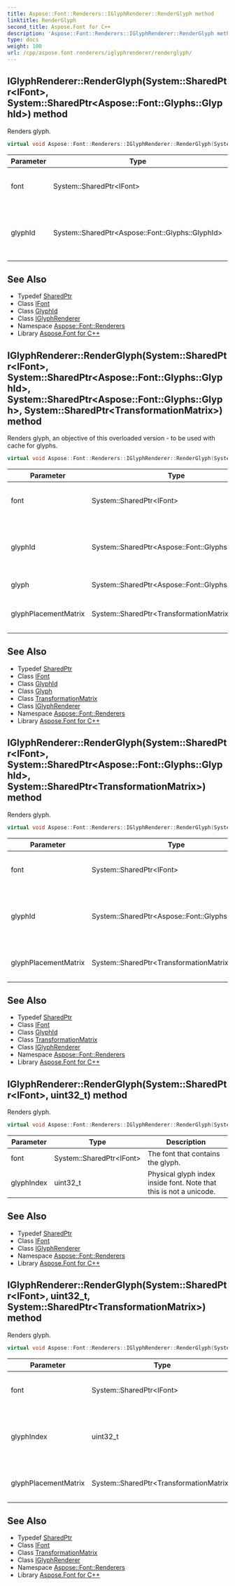 ```yaml
---
title: Aspose::Font::Renderers::IGlyphRenderer::RenderGlyph method
linktitle: RenderGlyph
second_title: Aspose.Font for C++
description: 'Aspose::Font::Renderers::IGlyphRenderer::RenderGlyph method. Renders glyph in C++.'
type: docs
weight: 100
url: /cpp/aspose.font.renderers/iglyphrenderer/renderglyph/
---
```

## IGlyphRenderer::RenderGlyph(System::SharedPtr\<IFont\>, System::SharedPtr\<Aspose::Font::Glyphs::GlyphId\>) method


Renders glyph.

```cpp
virtual void Aspose::Font::Renderers::IGlyphRenderer::RenderGlyph(System::SharedPtr<IFont> font, System::SharedPtr<Aspose::Font::Glyphs::GlyphId> glyphId)=0
```


| Parameter | Type | Description |
| --- | --- | --- |
| font | System::SharedPtr\<IFont\> | The font that contains the glyph. |
| glyphId | System::SharedPtr\<Aspose::Font::Glyphs::GlyphId\> | Physical glyph index inside font. Note that this is not a unicode. |

## See Also

* Typedef [SharedPtr](../../../system/sharedptr/)
* Class [IFont](../../../aspose.font/ifont/)
* Class [GlyphId](../../../aspose.font.glyphs/glyphid/)
* Class [IGlyphRenderer](../)
* Namespace [Aspose::Font::Renderers](../../)
* Library [Aspose.Font for C++](../../../)
## IGlyphRenderer::RenderGlyph(System::SharedPtr\<IFont\>, System::SharedPtr\<Aspose::Font::Glyphs::GlyphId\>, System::SharedPtr\<Aspose::Font::Glyphs::Glyph\>, System::SharedPtr\<TransformationMatrix\>) method


Renders glyph, an objective of this overloaded version - to be used with cache for glyphs.

```cpp
virtual void Aspose::Font::Renderers::IGlyphRenderer::RenderGlyph(System::SharedPtr<IFont> font, System::SharedPtr<Aspose::Font::Glyphs::GlyphId> glyphId, System::SharedPtr<Aspose::Font::Glyphs::Glyph> glyph, System::SharedPtr<TransformationMatrix> glyphPlacementMatrix)=0
```


| Parameter | Type | Description |
| --- | --- | --- |
| font | System::SharedPtr\<IFont\> | The font that contains the glyph. |
| glyphId | System::SharedPtr\<Aspose::Font::Glyphs::GlyphId\> | Physical glyph index inside font. Note that this is not a unicode. |
| glyph | System::SharedPtr\<Aspose::Font::Glyphs::Glyph\> | Glyph to render. |
| glyphPlacementMatrix | System::SharedPtr\<TransformationMatrix\> | Matrix that is applied to glyph coordinates. |

## See Also

* Typedef [SharedPtr](../../../system/sharedptr/)
* Class [IFont](../../../aspose.font/ifont/)
* Class [GlyphId](../../../aspose.font.glyphs/glyphid/)
* Class [Glyph](../../../aspose.font.glyphs/glyph/)
* Class [TransformationMatrix](../../../aspose.font/transformationmatrix/)
* Class [IGlyphRenderer](../)
* Namespace [Aspose::Font::Renderers](../../)
* Library [Aspose.Font for C++](../../../)
## IGlyphRenderer::RenderGlyph(System::SharedPtr\<IFont\>, System::SharedPtr\<Aspose::Font::Glyphs::GlyphId\>, System::SharedPtr\<TransformationMatrix\>) method


Renders glyph.

```cpp
virtual void Aspose::Font::Renderers::IGlyphRenderer::RenderGlyph(System::SharedPtr<IFont> font, System::SharedPtr<Aspose::Font::Glyphs::GlyphId> glyphId, System::SharedPtr<TransformationMatrix> glyphPlacementMatrix)=0
```


| Parameter | Type | Description |
| --- | --- | --- |
| font | System::SharedPtr\<IFont\> | The font that contains the glyph. |
| glyphId | System::SharedPtr\<Aspose::Font::Glyphs::GlyphId\> | Physical glyph index inside font. Note that this is not a unicode. |
| glyphPlacementMatrix | System::SharedPtr\<TransformationMatrix\> | Matrix that is applied to glyph coordinates. |

## See Also

* Typedef [SharedPtr](../../../system/sharedptr/)
* Class [IFont](../../../aspose.font/ifont/)
* Class [GlyphId](../../../aspose.font.glyphs/glyphid/)
* Class [TransformationMatrix](../../../aspose.font/transformationmatrix/)
* Class [IGlyphRenderer](../)
* Namespace [Aspose::Font::Renderers](../../)
* Library [Aspose.Font for C++](../../../)
## IGlyphRenderer::RenderGlyph(System::SharedPtr\<IFont\>, uint32_t) method


Renders glyph.

```cpp
virtual void Aspose::Font::Renderers::IGlyphRenderer::RenderGlyph(System::SharedPtr<IFont> font, uint32_t glyphIndex)=0
```


| Parameter | Type | Description |
| --- | --- | --- |
| font | System::SharedPtr\<IFont\> | The font that contains the glyph. |
| glyphIndex | uint32_t | Physical glyph index inside font. Note that this is not a unicode. |

## See Also

* Typedef [SharedPtr](../../../system/sharedptr/)
* Class [IFont](../../../aspose.font/ifont/)
* Class [IGlyphRenderer](../)
* Namespace [Aspose::Font::Renderers](../../)
* Library [Aspose.Font for C++](../../../)
## IGlyphRenderer::RenderGlyph(System::SharedPtr\<IFont\>, uint32_t, System::SharedPtr\<TransformationMatrix\>) method


Renders glyph.

```cpp
virtual void Aspose::Font::Renderers::IGlyphRenderer::RenderGlyph(System::SharedPtr<IFont> font, uint32_t glyphIndex, System::SharedPtr<TransformationMatrix> glyphPlacementMatrix)=0
```


| Parameter | Type | Description |
| --- | --- | --- |
| font | System::SharedPtr\<IFont\> | The font that contains the glyph. |
| glyphIndex | uint32_t | Physical glyph index inside font. Note that this is not a unicode. |
| glyphPlacementMatrix | System::SharedPtr\<TransformationMatrix\> | Matrix that is applied to glyph coordinates. |

## See Also

* Typedef [SharedPtr](../../../system/sharedptr/)
* Class [IFont](../../../aspose.font/ifont/)
* Class [TransformationMatrix](../../../aspose.font/transformationmatrix/)
* Class [IGlyphRenderer](../)
* Namespace [Aspose::Font::Renderers](../../)
* Library [Aspose.Font for C++](../../../)
